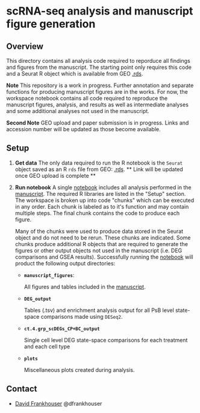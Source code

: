 # scRNA-seq analysis and manuscript figure generation

## Overview
This directory contains all analysis code required to reporduce all findings and figures from the manuscript. The starting point only requires this code and a Seurat R object which is available from GEO [.rds]().

**Note** This repository is a work in progress. Further annotation and separate functions for producing manuscript figures are in the works. For now, the workspace notebook contains all code required to reproduce the manuscript figures, analysis, and results as well as intermediate analyses and some additional analyses not used in the manuscript. 

**Second Note** GEO upload and paper submission is in progress. Links and accession number will be updated as those become available.


## Setup
1. **Get data**
  The only data required to run the R notebook is the `Seurat` object saved as an R `rds` file from GEO: [.rds]().
  ** Link will be updated once GEO upload is complete **

2. **Run notebook**
   A single [notebook]() includes all analysis performed in the [manuscript](). The required R libraries are listed in the "Setup" section. The workspace is broken up into code "chunks" which can be executed in any order. Each chunk is labeled as to it's function and may contain multiple steps. The final chunk contains the code to produce each figure. 
   
   Many of the chunks were used to produce data stored in the Seurat object and do not need to be rerun. These chunks are indicated. Some chunks produce additional R objects that are required to generate the figures or other output objects not used in the manuscript (i.e. DEG comparisons and GSEA results). Successfully running the [notebook]() will product the following output directories:
   
    - **`manuscript_figures`**:
    
      All figures and tables included in the [manuscript]().
    
    - **`DEG_output`**
    
      Tables (.tsv) and enrichment analysis output for all PsB level state-space comparisons made using `DESeq2`.
    
    - **`ct.4.grp_scDEGs_CP+BC_output`**

      Single cell level DEG state-space comparisons for each treatment and each cell type

    - **`plots`**
  
      Miscellaneous plots created during analysis.

## Contact

- [David Frankhouser](mailto:dfrankhouse@coh.org) @dfrankhouser
    
     
